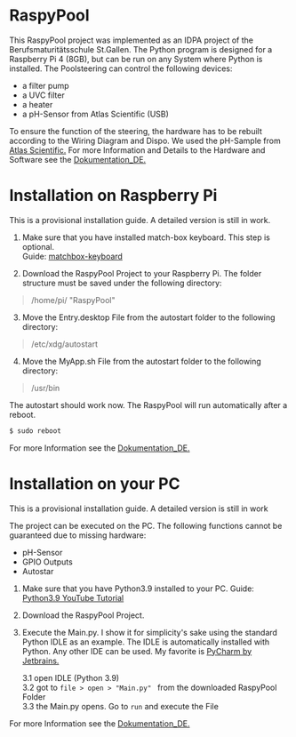 # RaspyPool
This RaspyPool project was implemented as an IDPA project of the Berufsmaturitätsschule St.Gallen. The Python program is designed for a Raspberry Pi 4 (8GB), 
but can be run on any System where Python is installed. The Poolsteering can control the following devices:
- a filter pump
- a UVC filter 
- a heater
- a pH-Sensor from Atlas Scientific (USB)

To ensure the function of the steering, the hardware has to be rebuilt according to the Wiring Diagram and Dispo. We used the pH-Sample from [Atlas Scientific.](https://atlas-scientific.com/carrier-boards/electrically-isolated-usb-ezo-carrier-board/)
For more Information and Details to the Hardware and Software see the [Dokumentation_DE.](../master/Dokumentation_DE/IDPA_Poolsteuerung_Dokumentation.pdf)

# Installation on Raspberry Pi
This is a provisional installation guide. A detailed version is still in work.

1. Make sure that you have installed match-box keyboard. This step is optional. <br/>
   Guide: [matchbox-keyboard](https://pimylifeup.com/raspberry-pi-on-screen-keyboard)

2. Download the RaspyPool Project to your Raspberry Pi. The folder structure must be saved under the following directory: 
> /home/pi/ "RaspyPool"

3. Move the Entry.desktop File from the autostart folder to the following directory:
> /etc/xdg/autostart

4. Move the MyApp.sh File from the autostart folder to the following directory:
> /usr/bin

The autostart should work now. The RaspyPool will run automatically after a reboot. 
``` bash 
$ sudo reboot 
```

For more Information see the [Dokumentation_DE.](../master/Dokumentation_DE/IDPA_Poolsteuerung_Dokumentation.pdf)


# Installation on your PC
This is a provisional installation guide. A detailed version is still in work

The project can be executed on the PC. The following functions cannot be guaranteed due to missing hardware:
- pH-Sensor
- GPIO Outputs
- Autostar

1. Make sure that you have Python3.9 installed to your PC.
   Guide: [Python3.9 YouTube Tutorial](https://www.youtube.com/watch?v=dyJdLalc7TA)
   
2. Download the RaspyPool Project.

3. Execute the Main.py. I show it for simplicity's sake using the standard Python IDLE as an example. The IDLE is automatically installed with Python.
   Any other IDE can be used. My favorite is [PyCharm by Jetbrains.](https://www.jetbrains.com/de-de/pycharm/)
   
   3.1 open IDLE (Python 3.9) <br/>
   3.2 got to `file > open > "Main.py" ` from the downloaded RaspyPool Folder <br/>
   3.3 the Main.py opens. Go to `run` and execute the File <br/>

For more Information see the [Dokumentation_DE.](../master/Dokumentation_DE/IDPA_Poolsteuerung_Dokumentation.pdf)










